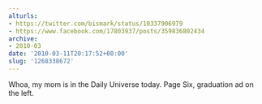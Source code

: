 ```yaml
---
alturls:
- https://twitter.com/bismark/status/10337906979
- https://www.facebook.com/17803937/posts/359836802434
archive:
- 2010-03
date: '2010-03-11T20:17:52+00:00'
slug: '1268338672'
---
```


Whoa, my mom is in the Daily Universe today. Page Six, graduation ad on the left.

